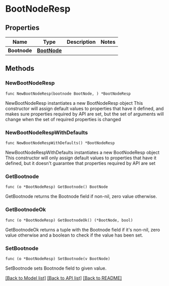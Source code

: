 # BootNodeResp

## Properties

Name | Type | Description | Notes
------------ | ------------- | ------------- | -------------
**Bootnode** | [**BootNode**](BootNode.md) |  | 

## Methods

### NewBootNodeResp

`func NewBootNodeResp(bootnode BootNode, ) *BootNodeResp`

NewBootNodeResp instantiates a new BootNodeResp object
This constructor will assign default values to properties that have it defined,
and makes sure properties required by API are set, but the set of arguments
will change when the set of required properties is changed

### NewBootNodeRespWithDefaults

`func NewBootNodeRespWithDefaults() *BootNodeResp`

NewBootNodeRespWithDefaults instantiates a new BootNodeResp object
This constructor will only assign default values to properties that have it defined,
but it doesn't guarantee that properties required by API are set

### GetBootnode

`func (o *BootNodeResp) GetBootnode() BootNode`

GetBootnode returns the Bootnode field if non-nil, zero value otherwise.

### GetBootnodeOk

`func (o *BootNodeResp) GetBootnodeOk() (*BootNode, bool)`

GetBootnodeOk returns a tuple with the Bootnode field if it's non-nil, zero value otherwise
and a boolean to check if the value has been set.

### SetBootnode

`func (o *BootNodeResp) SetBootnode(v BootNode)`

SetBootnode sets Bootnode field to given value.



[[Back to Model list]](../README.md#documentation-for-models) [[Back to API list]](../README.md#documentation-for-api-endpoints) [[Back to README]](../README.md)


